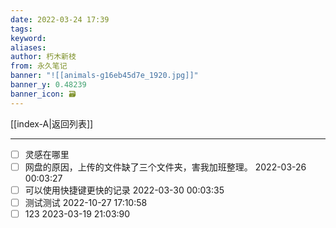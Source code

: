 ```yaml
---
date: 2022-03-24 17:39
tags: 
keyword: 
aliases: 
author: 朽木新枝
from: 永久笔记 
banner: "![[animals-g16eb45d7e_1920.jpg]]"
banner_y: 0.48239
banner_icon: 🗃️
---
```


[[index-A|返回列表]]

---  

- [ ] 灵感在哪里  
- [ ] 网盘的原因，上传的文件缺了三个文件夹，害我加班整理。  2022-03-26 00:03:27
- [ ] 可以使用快捷键更快的记录  2022-03-30 00:03:35
- [ ] 测试测试  2022-10-27 17:10:58
- [ ] 123  2023-03-19 21:03:90